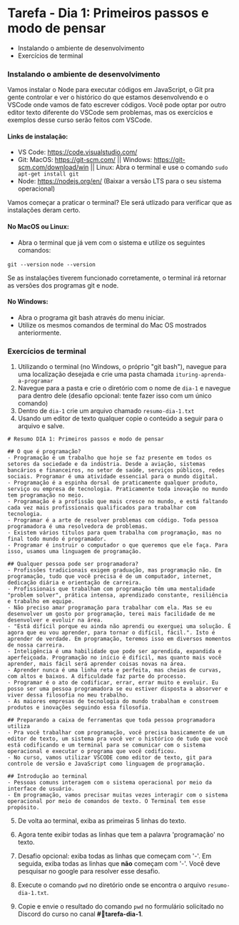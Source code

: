 # Tarefa - Dia 1: Primeiros passos e modo de pensar

- Instalando o ambiente de desenvolvimento
- Exercícios de terminal


### Instalando o ambiente de desenvolvimento

Vamos instalar o Node para executar códigos em JavaScript, o Git pra gente controlar e ver o histórico do que estamos desenvolvendo e o VSCode onde vamos de fato escrever códigos.
Você pode optar por outro editor texto diferente do VSCode sem problemas, mas os exercícios
e exemplos desse curso serão feitos com VSCode.

#### Links de instalação:
- VS Code: https://code.visualstudio.com/
- Git: MacOS: https://git-scm.com/ || Windows: https://git-scm.com/download/win || Linux: Abra o terminal e use o comando  `sudo apt-get install git`
- Node: https://nodejs.org/en/ (Baixar a versão LTS para o seu sistema operacional)
 
Vamos começar a praticar o terminal? Ele será utlizado para verificar que as instalações deram certo.

#### No MacOS ou Linux:
- Abra o terminal que já vem com o sistema e utilize os seguintes comandos:

```git --version```
```node --version```

Se as instalações tiverem funcionado corretamente, o terminal irá retornar as versões dos programas git e node.

#### No Windows:
- Abra o programa git bash através do menu iniciar.
- Utilize os mesmos comandos de terminal do Mac OS mostrados anteriormente.

### Exercícios de terminal
1. Utilizando o terminal (no Windows, o próprio "git bash"), navegue para uma localização desejada e crie uma pasta chamada `ituring-aprenda-a-programar`
2. Navegue para a pasta e crie o diretório com o nome de `dia-1` e navegue para dentro dele (desafio opcional: tente fazer isso com um único comando)
3. Dentro de `dia-1` crie um arquivo chamado `resumo-dia-1.txt`
4. Usando um editor de texto qualquer copie o conteúdo a seguir para o arquivo e salve.


```
# Resumo DIA 1: Primeiros passos e modo de pensar

## O que é programação?
- Programação é um trabalho que hoje se faz presente em todos os setores da sociedade e da indústria. Desde a aviação, sistemas bancários e financeiros, no setor de saúde, serviços públicos, redes sociais. Programar é uma atividade essencial para o mundo digital.
- Programação é a espinha dorsal de praticamente qualquer produto, serviço ou empresa de tecnologia. Praticamente toda inovação no mundo tem programação no meio.
- Programação é a profissão que mais cresce no mundo, e está faltando cada vez mais profissionais qualificados para trabalhar com tecnologia.
- Programar é a arte de resolver problemas com código. Toda pessoa programadora é uma resolvedora de problemas.
- Existem vários títulos para quem trabalha com programação, mas no final todo mundo é programador.
- Programar é instruir o computador o que queremos que ele faça. Para isso, usamos uma linguagem de programação.

## Qualquer pessoa pode ser programadora?
- Profissões tradicionais exigem graduação, mas programação não. Em programação, tudo que você precisa é de um computador, internet, dedicação diária e orientação de carreira.
- Profissionais que trabalham com programação têm uma mentalidade "problem solver", prática intensa, aprendizado constante, resiliência e trabalho em equipe.
- Não preciso amar programação para trabalhar com ela. Mas se eu desenvolver um gosto por programação, terei mais facilidade de me desenvolver e evoluir na área.
- "Está difícil porque eu ainda não aprendi ou exerguei uma solução. É agora que eu vou aprender, para tornar o difícil, fácil.". Isto é aprender de verdade. Em programação, teremos isso em diversos momentos de nossa carreira.
- Inteligência é uma habilidade que pode ser aprendida, expandida e aperfeiçoada. Programação no início é difícil, mas quanto mais você aprender, mais fácil será aprender coisas novas na área.
- Aprender nunca é uma linha reta e perfeita, mas cheias de curvas, com altos e baixos. A dificuldade faz parte do processo.
- Programar é o ato de codificar, errar, errar muito e evoluir. Eu posso ser uma pessoa programadora se eu estiver disposta a absorver e viver dessa filosofia no meu trabalho.
- As maiores empresas de tecnologia do mundo trabalham e constroem produtos e inovações seguindo essa filosofia.

## Preparando a caixa de ferramentas que toda pessoa programadora utiliza
- Pra você trabalhar com programação, você precisa basicamente de um editor de texto, um sistema pra você ver o histórico de tudo que você está codificando e um terminal para se comunicar com o sistema operacional e executar o programa que você codificou.
- No curso, vamos utilizar VSCODE como editor de texto, git para controle de versão e JavaScript como linguagem de programação.

## Introdução ao terminal
- Pessoas comuns interagem com o sistema operacional por meio da interface de usuário.
- Em programação, vamos precisar muitas vezes interagir com o sistema operacional por meio de comandos de texto. O Terminal tem esse propósito.

```

5. De volta ao terminal, exiba as primeiras 5 linhas do texto.

6. Agora tente exibir todas as linhas que tem a palavra 'programação' no texto.

7. Desafio opcional: exiba todas as linhas que começam com '-'. Em seguida, exiba todas as linhas que **não** começam com '-'. Você deve pesquisar no google para resolver esse desafio.

8. Execute o comando `pwd` no diretório onde se encontra o arquivo `resumo-dia-1.txt`.

9. Copie e envie o resultado do comando `pwd` no formulário solicitado no Discord do curso no canal **#💪tarefa-dia-1**.
   

